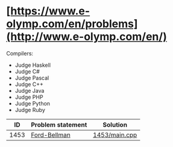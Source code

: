 # [https://www.e-olymp.com/en/problems](http://www.e-olymp.com/en/)

Compilers:

- Judge Haskell
- Judge C#
- Judge Pascal
- Judge C++
- Judge Java
- Judge PHP
- Judge Python
- Judge Ruby


| ID | Problem statement                                                                      | Solution                        |
|:--:|:---------------------------------------------------------------------------------------|:-------------------------------:|
|1453| [Ford-Bellman](http://www.e-olymp.com/en/problems/1453)                                | [1453/main.cpp](1453/main.cpp)  |
